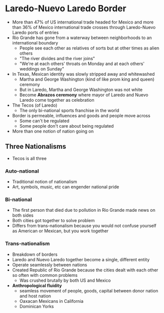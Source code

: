 # Laredo-Nuevo Laredo Border

* More than 47% of US international trade headed for Mexico and more than 36% of Mexico international trade crosses through Laredo-Nuevo Laredo ports of entries
* Rio Grande has gone from a waterway between neighborhoods to an international boundary
    * People see each other as relatives of sorts but at other times as alien others
    * "The river divides and the river joins"
    * "We're at each others' throats on Monday and at each others' weddings on Sunday"
* In Texas, Mexican identity was slowly stripped away and whitewashed
    * Martha and George Washington (kind of like prom king and queen) ceremony
    * But in Laredo, Martha and George Washington was not white
    * Become **Abrazos ceremony** where mayor of Laredo and Nuevo Laredo come together as celebration
* The Tecos (of Laredo)
    * The only bi-national sports franchise in the world
* Border is permeable, influences and goods and people move across
    * Some can't be regulated
    * Some people don't care about being regulated
* More than one notion of nation going on

## Three Nationalisms

* Tecos is all three

### Auto-national

* Traditional notion of nationalism
* Art, symbols, music, etc can engender national pride

### Bi-national

* The first person that died due to pollution in Rio Grande made news on both sides
* Both cities got together to solve problem
* Differs from trans-nationalism because you would not confuse yourself as American or Mexican, but you work together

### Trans-nationalism

* Breakdown of borders
* Laredo and Nuevo Laredo together become a single, different entity
* Operate seamlessly between nations
* Created Republic of Rio Grande because the cities dealt with each other so often with common problems
    * Was crushed brutally by both US and Mexico
* **Anthropological fluidity**
    * seamless movement of people, goods, capital between donor nation and host nation
    * Oaxacan Mexicans in California
    * Dominican Yorks